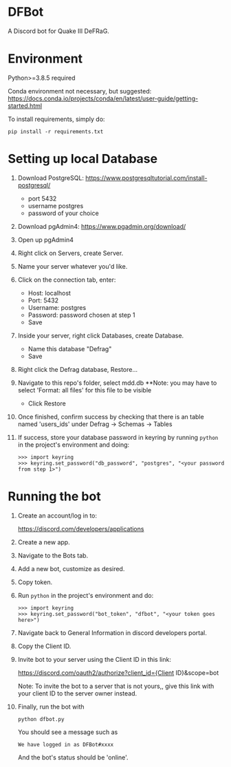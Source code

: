 # DFBot
A Discord bot for Quake III DeFRaG.

# Environment

Python>=3.8.5 required

Conda environment not necessary, but suggested: https://docs.conda.io/projects/conda/en/latest/user-guide/getting-started.html

To install requirements, simply do:

`pip install -r requirements.txt`

# Setting up local Database

1. Download PostgreSQL: https://www.postgresqltutorial.com/install-postgresql/
    * port 5432
    * username postgres
    * password of your choice
    
2. Download pgAdmin4: https://www.pgadmin.org/download/

3. Open up pgAdmin4

4. Right click on Servers, create Server.

5. Name your server whatever you'd like.

6. Click on the connection tab, enter:
    * Host: localhost
    * Port: 5432
    * Username: postgres
    * Password: password chosen at step 1
    * Save
7. Inside your server, right click Databases, create Database.
    * Name this database "Defrag"
    * Save

8. Right click the Defrag database, Restore...

9. Navigate to this repo's folder, select mdd.db
    **Note: you may have to select 'Format: all files' for this file to be visible
     * Click Restore

10. Once finished, confirm success by checking that there is an table named 'users_ids' under Defrag -> Schemas -> Tables

11. If success, store your database password in keyring by running `python` in the project's environment and doing:
    ```
    >>> import keyring
    >>> keyring.set_password("db_password", "postgres", "<your password from step 1>")
    ```

# Running the bot

1. Create an account/log in to: 

    https://discord.com/developers/applications

2. Create a new app.

3. Navigate to the Bots tab.

4. Add a new bot, customize as desired.

5. Copy token.

6. Run `python` in the project's environment and do:
    ```
    >>> import keyring
    >>> keyring.set_password("bot_token", "dfbot", "<your token goes here>")
    ```

7. Navigate back to General Information in discord developers portal.

8. Copy the Client ID.

9. Invite bot to your server using the Client ID in this link:
  
    https://discord.com/oauth2/authorize?client_id={Client ID}&scope=bot
  
    Note: To invite the bot to a server that is not yours,, give this link with your client ID to the server owner instead.
  
10. Finally, run the bot with 
  
    `python dfbot.py`

    You should see a message such as 

     `We have logged in as DFBot#xxxx`

    And the bot's status should be 'online'.
